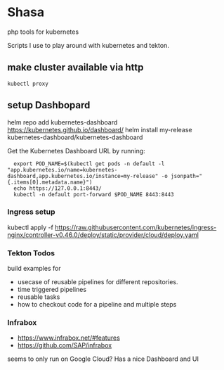 # Shasa
php tools for kubernetes



Scripts I use to play around with kubernetes and tekton.

## make cluster available via http
````
kubectl proxy
````

## setup Dashbopard

helm repo add kubernetes-dashboard https://kubernetes.github.io/dashboard/
helm install my-release kubernetes-dashboard/kubernetes-dashboard

Get the Kubernetes Dashboard URL by running:
```
  export POD_NAME=$(kubectl get pods -n default -l "app.kubernetes.io/name=kubernetes-dashboard,app.kubernetes.io/instance=my-release" -o jsonpath="{.items[0].metadata.name}")
  echo https://127.0.0.1:8443/
  kubectl -n default port-forward $POD_NAME 8443:8443
```


### Ingress setup

kubectl apply -f https://raw.githubusercontent.com/kubernetes/ingress-nginx/controller-v0.46.0/deploy/static/provider/cloud/deploy.yaml



### Tekton Todos

build examples for
 * usecase of reusable pipelines for different repositories.
 * time triggered pipelines
 * reusable tasks
 * how to checkout code for a pipeline and multiple steps

### Infrabox

 * https://www.infrabox.net/#features
 * https://github.com/SAP/infrabox

seems to only run on Google Cloud?
Has a nice Dashboard and UI
